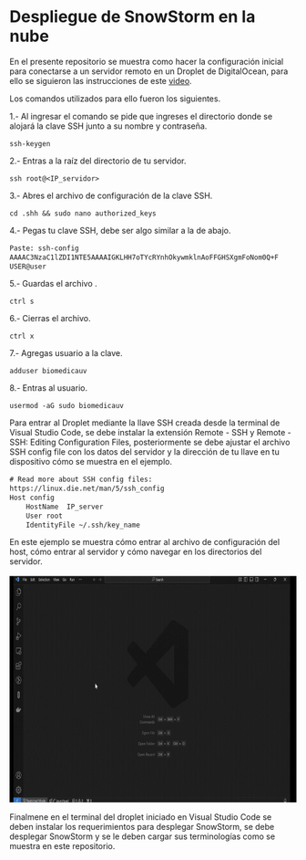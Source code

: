 # Despliegue de SnowStorm en la nube

En el presente repositorio se muestra como hacer la configuración inicial para conectarse a un servidor remoto en un Droplet de DigitalOcean, para ello se siguieron las instrucciones de este [video](https://youtu.be/dGBjBECs6m0).

Los comandos utilizados para ello fueron los siguientes.

1.- Al ingresar el comando se pide que ingreses el directorio donde se alojará la clave SSH junto a su nombre y contraseña.
```
ssh-keygen
```

2.- Entras a la raíz del directorio de tu servidor.
```
ssh root@<IP_servidor>
```

3.- Abres el archivo de configuración de la clave SSH.
```
cd .shh && sudo nano authorized_keys
```

4.- Pegas tu clave SSH, debe ser algo similar a la de abajo.
```
Paste: ssh-config AAAAC3NzaC1lZDI1NTE5AAAAIGKLHH7oTYcRYnhOkywmklnAoFFGHSXgmFoNom0Q+F USER@user
```

5.- Guardas el archivo .
```
ctrl s
```

6.- Cierras el archivo.
```
ctrl x
```

7.- Agregas usuario a la clave.
```
adduser biomedicauv
```

8.-  Entras al usuario.
```
usermod -aG sudo biomedicauv
```

Para entrar al Droplet mediante la llave SSH creada desde la terminal de Visual Studio Code, se debe instalar la extensión Remote - SSH y Remote - SSH: Editing Configuration Files, posteriormente se debe ajustar el archivo SSH  config file con los datos del servidor y la dirección de tu llave en tu dispositivo cómo se muestra en el ejemplo. 

```
# Read more about SSH config files: https://linux.die.net/man/5/ssh_config
Host config
    HostName  IP_server
    User root
    IdentityFile ~/.ssh/key_name
```

En este ejemplo se muestra cómo entrar al archivo de configuración del host, cómo entrar al servidor y cómo navegar en los directorios del servidor.

<img src="https://github.com/SIMSADIs/Servidor-Terminologico-SnowStorm/blob/setting-cloud/enter-droplet.gif" alt="Pegar ID" width="650" height="400">


Finalmene en el terminal del droplet iniciado en Visual Studio Code se deben instalar los requerimientos para desplegar SnowStorm, se debe desplegar SnowStorm y se le deben cargar sus terminologías como se muestra en este repositorio.

